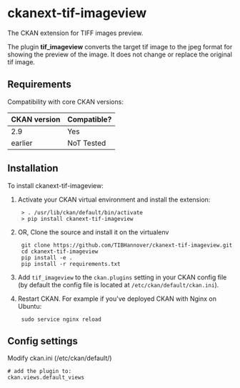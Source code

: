 
# ckanext-tif-imageview

The CKAN extension for TIFF images preview. 

The plugin **tif_imageview** converts the target tif image to the jpeg format for showing the preview of the image. It does not change or replace the original tif image. 


## Requirements

Compatibility with core CKAN versions:

| CKAN version    | Compatible?   |
| --------------- | ------------- |
|  2.9 | Yes    |
| earlier | NoT Tested |           |



## Installation

To install ckanext-tif-imageview:

1. Activate your CKAN virtual environment and install the extension:

        > . /usr/lib/ckan/default/bin/activate
        > pip install ckanext-tif-imageview


2. OR,  Clone the source and install it on the virtualenv

        git clone https://github.com/TIBHannover/ckanext-tif-imageview.git
        cd ckanext-tif-imageview
        pip install -e .
        pip install -r requirements.txt

3. Add `tif_imageview` to the `ckan.plugins` setting in your CKAN
   config file (by default the config file is located at
   `/etc/ckan/default/ckan.ini`).

4. Restart CKAN. For example if you've deployed CKAN with Nginx on Ubuntu:

        sudo service nginx reload


## Config settings

Modify ckan.ini (/etc/ckan/default/)

	# add the plugin to:
    ckan.views.default_views



